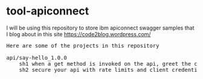 # tool-apiconnect
I will be using this repository to store ibm apiconnect swagger samples that I blog about in this site https://code2blog.wordpress.com/

<pre>
Here are some of the projects in this repository

api/say-hello_1.0.0
	sh1 when a get method is invoked on the api, greet the client with hello 
	sh2 secure your api with rate limits and client credentials
	
</pre>
